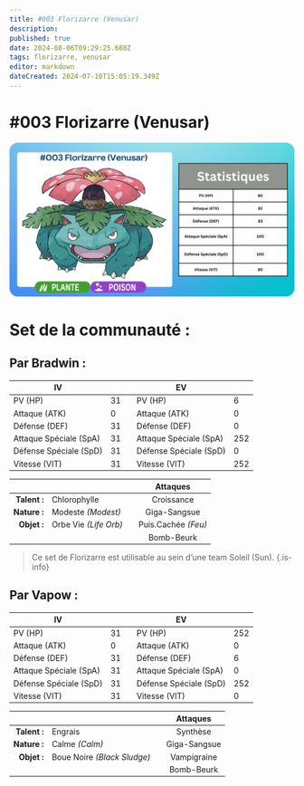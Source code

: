 ```yaml
---
title: #003 Florizarre (Venusar)
description: 
published: true
date: 2024-08-06T09:29:25.688Z
tags: florizarre, venusar
editor: markdown
dateCreated: 2024-07-10T15:05:19.349Z
---
```


# #003 Florizarre (Venusar)
![003_florizarre_venusar.png](/images/fiches_strat/premiere_gen/003_florizarre_venusar.png)

# Set de la communauté :
## Par Bradwin :

| IV                     	|    	|   	| EV                     	|     	|
|------------------------	|----	|---	|------------------------	|-----	|
| PV (HP)                	| 31 	|   	| PV (HP)                	| 6   	|
| Attaque (ATK)          	| 0  	|   	| Attaque (ATK)          	| 0   	|
| Défense (DEF)          	| 31 	|   	| Défense (DEF)          	| 0   	|
| Attaque Spéciale (SpA) 	| 31 	|   	| Attaque Spéciale (SpA) 	| 252 	|
| Défense Spéciale (SpD) 	| 31 	|   	| Défense Spéciale (SpD) 	| 0   	|
| Vitesse (VIT)          	| 31 	|   	| Vitesse (VIT)          	| 252 	|


|              	|                       	|    	|     **Attaques**    	|
|-------------:	|-----------------------	|---	|:-------------------:	|
| **Talent :** 	| Chlorophylle          	|   	| Croissance          	|
| **Nature :** 	| Modeste *(Modest)*    	|   	| Giga-Sangsue        	|
| **Objet :**  	| Orbe Vie *(Life Orb)* 	|   	| Puis.Cachée *(Feu)* 	|
|              	|                       	|   	| Bomb-Beurk          	|

> Ce set de Florizarre est utilisable au sein d’une team Soleil (Sun).
{.is-info}

## Par Vapow :

| IV                     	|    	|   	| EV                     	|     	|
|------------------------	|----	|---	|------------------------	|-----	|
| PV (HP)                	| 31 	|   	| PV (HP)                	| 252  	|
| Attaque (ATK)          	| 0  	|   	| Attaque (ATK)          	| 0   	|
| Défense (DEF)          	| 31 	|   	| Défense (DEF)          	| 6   	|
| Attaque Spéciale (SpA) 	| 31 	|   	| Attaque Spéciale (SpA) 	| 0			|
| Défense Spéciale (SpD) 	| 31 	|   	| Défense Spéciale (SpD) 	| 252  	|
| Vitesse (VIT)          	| 31 	|   	| Vitesse (VIT)          	| 0			|


|              	|                       	|    	|     **Attaques**    	|
|-------------:	|-----------------------			|---	|:-------------------:	|
| **Talent :** 	| Engrais          						|   	| Synthèse		         	|
| **Nature :** 	| Calme *(Calm)*    					|   	| Giga-Sangsue        	|
| **Objet :**  	| Boue Noire *(Black Sludge)* |   	| Vampigraine 	|
|              	|                       			|   	| Bomb-Beurk          	|


